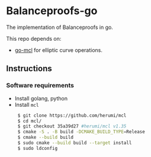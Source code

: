# Balanceproofs-go

The implementation of Balanceproofs in go.

This repo depends on:
- [go-mcl](https://github.com/alinush/go-mcl/) for elliptic curve operations.

[Balanceproofs]: https://eprint.iacr.org/2022/864

## Instructions

### Software requirements
- Install golang, python
- Install ```mcl```
   ```bash
    $ git clone https://github.com/herumi/mcl
    $ cd mcl/
    $ git checkout 35a39d27 #herumi/mcl v1.35
    $ cmake -S . -B build -DCMAKE_BUILD_TYPE=Release
    $ cmake --build build
    $ sudo cmake --build build --target install
    $ sudo ldconfig
   ```
